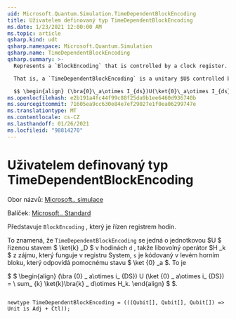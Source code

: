 ```yaml
---
uid: Microsoft.Quantum.Simulation.TimeDependentBlockEncoding
title: Uživatelem definovaný typ TimeDependentBlockEncoding
ms.date: 1/23/2021 12:00:00 AM
ms.topic: article
qsharp.kind: udt
qsharp.namespace: Microsoft.Quantum.Simulation
qsharp.name: TimeDependentBlockEncoding
qsharp.summary: >-
  Represents a `BlockEncoding` that is controlled by a clock register.

  That is, a `TimeDependentBlockEncoding` is a unitary $U$ controlled by a state $\ket{k}_d$ in clock register `d` such that an arbitrary operator $H_k$ of interest that acts on the system register `s` is encoded in the top- left block corresponding to auxiliary state $\ket{0}_a$. That is,

  $$ \begin{align} (\bra{0}\_a\otimes I_{ds})U(\ket{0}\_a\otimes I_{ds}) = \sum_{k}\ket{k}\bra{k}\_d\otimes H_k. \end{align} $$.
ms.openlocfilehash: e2b191a4fc44f99c88f25da9b1ee6460d936740b
ms.sourcegitcommit: 71605ea9cc630e84e7ef29027e1f0ea06299747e
ms.translationtype: MT
ms.contentlocale: cs-CZ
ms.lasthandoff: 01/26/2021
ms.locfileid: "98814270"
---
```

# <a name="timedependentblockencoding-user-defined-type"></a>Uživatelem definovaný typ TimeDependentBlockEncoding

Obor názvů: [Microsoft.. simulace](xref:Microsoft.Quantum.Simulation)

Balíček: [Microsoft.. Standard](https://nuget.org/packages/Microsoft.Quantum.Standard)


Představuje `BlockEncoding` , který je řízen registrem hodin.

To znamená, že `TimeDependentBlockEncoding` se jedná o jednotkovou $U $ řízenou stavem $ \ket{k} _D $ v hodinách `d` , takže libovolný operátor $H _k $ z zájmu, který funguje v registru System, `s` je kódovaný v levém horním bloku, který odpovídá pomocnému stavu $ \ket {0} _a $. To je

$ $ \begin{align} (\bra {0} \_ a\otimes i_ {DS}) U (\ket {0} \_ a\otimes i_ {DS}) = \ sum_ {k} \ket{k}\bra{k} \_ d\otimes H_k.
\end{align} $ $.

```qsharp

newtype TimeDependentBlockEncoding = (((Qubit[], Qubit[], Qubit[]) => Unit is Adj + Ctl));
```

